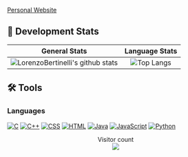 <p align="center">
   <!-- <img src="https://user-images.githubusercontent.com/57963761/200168616-1c6defd1-d59b-41e9-9021-76afb1765466.png" alt="LorenzoBertinelli" /></a>
</p>


<p align="center">
  <a href="https://github.com/LorenzoBertinelli/readme-typing-svg"><img src="https://readme-typing-svg.demolab.com/?lines=3%2B%20years%20of%20coding%20experience;Always%20learning%20new%20things&font=Fira%20Code&center=true&width=440&height=45&color=f75c7e&vCenter=true&size=22&pause=1000" /></a>
</p>

<!--<a href="https://www.buymeacoffee.com/denno"><img src="https://img.buymeacoffee.com/button-api/?text=Buy me a coffee&emoji=☕&slug=denno&button_colour=e06c29&font_colour=000000&font_family=Cookie&outline_colour=000000&coffee_colour=ffffff" /></a><!--

<!-- Social icons section <!--
<!--
<p align="center">
  <a href="https://discord.com/invite/kbZVz3m" alt="Discord" title="My Discord Server"><img width="32px" src="https://i.imgur.com/OViZO8J.png"/></a>
  &#8287;&#8287;&#8287;&#8287;&#8287;
  <a href="https://www.instagram.com/dennis_turco/" alt="Instagram" title="Instagram Profile"><img width="32px" src="https://i.imgur.com/wOaInfV.png"/></a>
  &#8287;&#8287;&#8287;&#8287;&#8287;
  <a href="https://dennisturco.github.io/" alt="WebSite" title="WebSite"><img width="32px" src="https://i.imgur.com/UVbJhxK.png"/></a>
  &#8287;&#8287;&#8287;&#8287;&#8287;
  <a href="https://github.com/DennisTurco" alt="GitHub" title="GitHub"><img width="32px" src="https://i.imgur.com/wOaInfV.png"/></a>
  &#8287;&#8287;&#8287;&#8287;&#8287;
</p>
-->

[Personal Website](https://lorenzobertinelli.github.io/) &ensp;&ensp;

## 🔭 Development Stats

General Stats             |  Language Stats
:-------------------------:|:-------------------------:
![LorenzoBertinelli's github stats](https://github-readme-stats.vercel.app/api?username=LorenzoBertinelli&count_private=false&show_icons=true&theme=tokyonight)  |  ![Top Langs](https://github-readme-stats.vercel.app/api/top-langs/?username=LorenzoBertinelli&langs_count=15&theme=tokyonight&layout=compact)

<!--
<div align="">
  <a href="https://wakatime.com/@DennisTurco">
    <img align="center" src="https://github-readme-stats.vercel.app/api/wakatime?username=DennisTurco&layout=compact&theme=tokyonight&custom_title=Weekly%20Development%20Breakdown" />
  </a>
</div>
-->

<!--START_DISABLED_SECTION:waka-->

<!--END_DISABLED_SECTION:waka-->

## 🛠️ Tools

### Languages

<p>
    <!--<a href="https://github.com/search?q=user%3ADenverCoder1+language%3Abash"><img alt="Bash" src="https://img.shields.io/badge/Bash-121011.svg?logo=gnu-bash&logoColor=white"></a>-->
    <a href="https://github.com/search?q=user%3ADenverCoder1+language%3Ac"><img alt="C" src="https://custom-icon-badges.demolab.com/badge/C-03599C.svg?logo=c-in-hexagon&logoColor=white"></a>
    <a href="https://github.com/search?q=user%3ADenverCoder1+language%3Acpp"><img alt="C++" src="https://custom-icon-badges.demolab.com/badge/C++-9C033A.svg?logo=cpp2&logoColor=white"></a>
    <!--<a href="https://github.com/search?q=user%3ADenverCoder1+language%3Acsharp"><img alt="C#" src="https://custom-icon-badges.demolab.com/badge/C%23-68217A.svg?logo=cs2&logoColor=white"></a>-->
    <a href="https://github.com/search?q=user%3ADenverCoder1+language%3Acss"><img alt="CSS" src="https://img.shields.io/badge/CSS-1572B6.svg?logo=css3&logoColor=white"></a>
    <a href="https://github.com/search?q=user%3ADenverCoder1+language%3Ahtml"><img alt="HTML" src="https://img.shields.io/badge/HTML-E34F26.svg?logo=html5&logoColor=white"></a>
    <a href="https://github.com/search?q=user%3ADenverCoder1+language%3Ajava"><img alt="Java" src="https://custom-icon-badges.demolab.com/badge/Java-007396.svg?logo=java&logoColor=white"></a>
    <a href="https://github.com/search?q=user%3ADenverCoder1+language%3Ajavascript"><img alt="JavaScript" src="https://img.shields.io/badge/JavaScript-F7DF1E.svg?logo=javascript&logoColor=black"></a>
    <!--<a href="https://github.com/search?q=user%3ADenverCoder1+language%3Atex"><img alt="LaTeX" src="https://img.shields.io/badge/LaTeX-008080.svg?logo=LaTeX&logoColor=white"></a>-->
    <!--<a href="https://github.com/search?q=user%3ADenverCoder1+language%3Amarkdown"><img alt="Markdown" src="https://img.shields.io/badge/Markdown-000000.svg?logo=markdown&logoColor=white"></a>-->
    <!--<a href="https://github.com/search?q=user%3ADenverCoder1+language%3Asql"><img alt="SQL" src="https://custom-icon-badges.demolab.com/badge/SQL-025E8C.svg?logo=database&logoColor=white"></a>-->
    <a href="https://github.com/search?q=user%3ADenverCoder1+language%3Apython"><img alt="Python" src="https://img.shields.io/badge/Python-14354C.svg?logo=python&logoColor=white"></a>
    
    
<p align="center"> 
  Visitor count<br>
  <img src="https://profile-counter.glitch.me/LorenzoBertinelli/count.svg" />
</p>


<!--
**DennisTurco/DennisTurco** is a ✨ _special_ ✨ repository because its `README.md` (this file) appears on your GitHub profile.

https://github.com/LorenzoBertinelli

Here are some ideas to get you started:

- 🔭 I’m currently working on ...
- 🌱 I’m currently learning ...
- 👯 I’m looking to collaborate on ...
- 🤔 I’m looking for help with ...
- 💬 Ask me about ...
- 📫 How to reach me: ...
- 😄 Pronouns: ...
- ⚡ Fun fact: ...
-->
